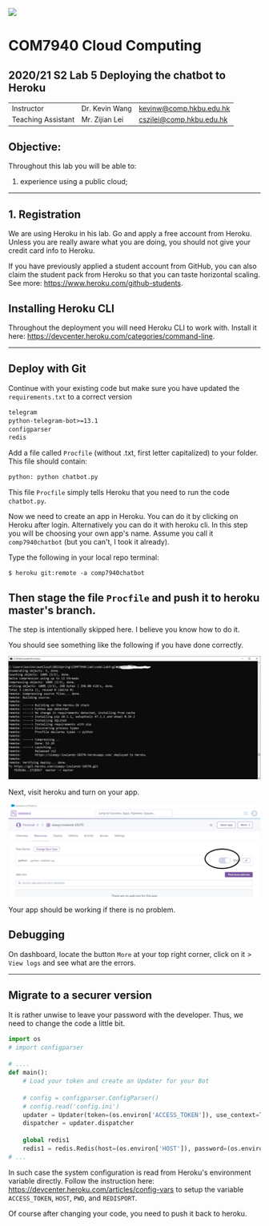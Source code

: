 ![](../imgs/hkbu.png)

# COM7940 Cloud Computing 

## 2020/21 S2 Lab 5 Deploying the chatbot to Heroku


| | | |
|--|--|--|
| Instructor | Dr. Kevin Wang  | kevinw@comp.hkbu.edu.hk|
| Teaching Assistant | Mr. Zijian Lei | cszjlei@comp.hkbu.edu.hk |



**Objective:**
---
Throughout this lab you will be able to:
1. experience using a public cloud;


---


## 1. Registration

We are using Heroku in his lab. Go and apply a free account from Heroku. Unless you are really aware what you are doing, you should not give your credit card info to Heroku.

If you have previously applied a student account from GitHub, you can also claim the student pack from Heroku so that you can taste horizontal scaling. See more: https://www.heroku.com/github-students.


## Installing Heroku CLI

Throughout the deployment you will need Heroku CLI to work with. Install it here:
https://devcenter.heroku.com/categories/command-line.


---

## Deploy with Git


Continue with your existing code but make sure you have updated the `requirements.txt` to a correct version

```txt
telegram
python-telegram-bot>=13.1
configparser
redis
```

Add a file called `Procfile` (without .txt, first letter capitalized) to your folder. This file should contain:

```txt
python: python chatbot.py
```

This file `Procfile` simply tells Heroku that you need to run the code `chatbot.py`.

Now we need to create an app in Heroku. You can do it by clicking on Heroku after login. Alternatively you can do it with heroku cli. In this step you will be choosing your own app's name. Assume you call it `comp7940chatbot` (but you can't, I took it already).

Type the following in your local repo terminal:
```
$ heroku git:remote -a comp7940chatbot 
```

## **Then stage the file `Procfile` and push it to heroku master's branch.**

The step is intentionally skipped here. I believe you know how to do it.

You should see something like the following if you have done correctly.

![](gitpush.png)

Next, visit heroku and turn on your app.

![](heroku.png)

Your app should be working if there is no problem. 

## Debugging

On dashboard, locate the button `More` at your top right corner, click on it > `View logs` and see what are the errors.

---

## Migrate to a securer version

It is rather unwise to leave your password with the developer. Thus, we need to change the code a little bit.

```py
import os
# import configparser

# ....
def main():
    # Load your token and create an Updater for your Bot
    
    # config = configparser.ConfigParser()
    # config.read('config.ini')
    updater = Updater(token=(os.environ['ACCESS_TOKEN']), use_context=True)
    dispatcher = updater.dispatcher

    global redis1
    redis1 = redis.Redis(host=(os.environ['HOST']), password=(os.environ['PWD']), port=(os.environ['REDISPORT']))
# ...
```

In such case the system configuration is read from Heroku's environment variable directly. Follow the instruction here: https://devcenter.heroku.com/articles/config-vars to setup the variable `ACCESS_TOKEN`, `HOST`, `PWD`, and `REDISPORT`.

Of course after changing your code, you need to push it back to heroku.